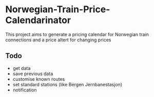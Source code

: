# Norwegian-Train-Price-Calendarinator
This project aims to generate a pricing calendar for Norwegian train connections and a price altert for changing prices 

## Todo
* get data
* save previous data
* customise known routes
* set standard stations (like Bergen Jernbanestasjon)
* notification